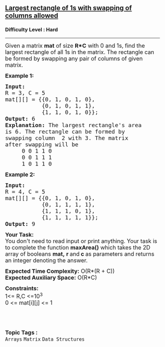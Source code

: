 <h2><a href="https://www.geeksforgeeks.org/problems/find-the-largest-rectangle-of-1s-with-swapping-of-columns-allowed0243/1?page=1&difficulty=Hard&sortBy=difficulty">Largest rectangle of 1s with swapping of columns allowed</a></h2><h3>Difficulty Level : Hard</h3><hr><div class="problems_problem_content__Xm_eO"><p><span style="font-size:18px">Given a matrix <strong>mat</strong>&nbsp;of size <strong>R*C</strong> with 0 and 1s, find the largest rectangle of all 1s in the matrix. The rectangle can be formed by swapping any pair of columns of given matrix.</span></p>

<p><span style="font-size:18px"><strong>Example 1:</strong></span></p>

<pre><span style="font-size:18px"><strong>Input:</strong> 
R = 3, C = 5
mat[][] = {{0, 1, 0, 1, 0},
           {0, 1, 0, 1, 1},
           {1, 1, 0, 1, 0}};
<strong>Output:</strong> 6
<strong>Explanation: </strong>The largest rectangle's area
is 6. The rectangle can be formed by
swapping column  2 with 3. The matrix
after swapping will be
     0 0 1 1 0
     0 0 1 1 1
     1 0 1 1 0
</span></pre>

<p><span style="font-size:18px"><strong>Example 2:</strong></span></p>

<pre><span style="font-size:18px"><strong>Input:
</strong>R = 4, C = 5
mat[][] = {{0, 1, 0, 1, 0},
           {0, 1, 1, 1, 1},
           {1, 1, 1, 0, 1},
           {1, 1, 1, 1, 1}};
<strong>Output:</strong> 9
</span></pre>

<p><span style="font-size:18px"><strong>Your Task:</strong><br>
You don't need to read input or print anything. Your task is to complete the function&nbsp;<strong>maxArea()</strong>&nbsp;which takes the 2D array of&nbsp;booleans&nbsp;<strong>mat,</strong>&nbsp;<strong>r&nbsp;</strong>and<strong>&nbsp;c</strong><strong>&nbsp;</strong>as parameters and returns an integer denoting the answer.</span></p>

<p><span style="font-size:18px"><strong>Expected Time Complexity:</strong>&nbsp;O(R*(R + C))<br>
<strong>Expected Auxiliary Space:</strong>&nbsp;O(R*C)</span></p>

<p><span style="font-size:18px"><strong>Constraints:</strong><br>
1&lt;= R,C &lt;=10<sup>3</sup><br>
0 &lt;= mat[i][j] &lt;= 1</span></p>

<p>&nbsp;</p>
</div><br><p><span style=font-size:18px><strong>Topic Tags : </strong><br><code>Arrays</code>&nbsp;<code>Matrix</code>&nbsp;<code>Data Structures</code>&nbsp;